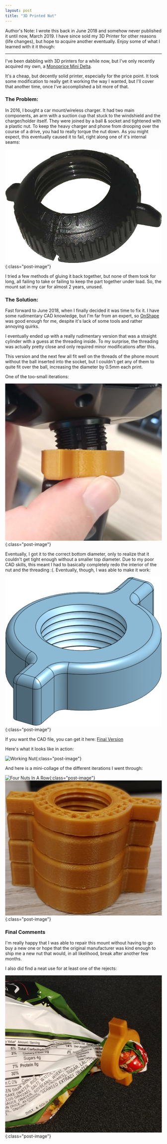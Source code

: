 ```yaml
---
layout: post
title: "3D Printed Nut"
---
```


Author's Note: I wrote this back in June 2018 and somehow never published it
until now, March 2019. I have since sold my 3D Printer for other reasons 
(life changes), but hope to acquire another eventually. Enjoy some of what
I learned with it it though:

---

I've been dabbling with 3D printers for a while now, but I've only recently
acquired my own, a [Monoprice Mini Delta](https://mpminidelta.monoprice.com/).

It's a cheap, but decently solid printer, especially for the price point. It
took some modification to really get it working the way I wanted, but I'll cover
that another time, once I've accomplished a bit more of that.

### The Problem: 

In 2016, I bought a car mount/wireless charger. It had two main components, an
arm with a suction cup that stuck to the windshield and the charger/holder
itself. They were joined by a ball & socket and tightened with a plastic nut. To
keep the heavy charger and phone from drooping over the course of a drive, you
had to really torque the nut down. As you might expect, this eventually caused
it to fail, right along one of it's internal seams:

![Broken Nut](/images/BrokenNut.png){:class="post-image"}

I tried a few methods of gluing it back together, but none of them took for
long, all failing to take or failing to keep the part together under load. So,
the mount sat in my car for almost 2 years, unused.

### The Solution:

Fast forward to June 2018, when I finally decided it was time to fix it. I have
some rudimentary CAD knowledge, but I'm far from an expert, so
[OnShape](https://www.onshape.com/) was good enough for me, despite it's lack of
some tools and rather annoying quirks.

I eventually ended up with a really rudimentary version that was a straight
cylinder with a guess at the threading inside. To my surprise, the threading was
actually pretty close and only required minor modifications after this.

This version and the next few all fit well on the threads of the phone mount
without the ball inserted into the socket, but I couldn't get any of them to
quite fit over the ball, increasing the diameter by 0.5mm each print.

One of the too-small iterations:

![Too Small Nut](/images/TooSmallNut.png){:class="post-image"}

Eventually, I got it to the correct bottom diameter, only to realize that it
couldn't get tight enough without a smaller top diameter. Due to my poor CAD
skills, this meant I had to basically completely redo the interior of the nut
and the threading :(. Eventually, though, I was able to make it work:

![Render of Nut](/images/PhoneNutRender.png){:class="post-image"}

If you want the CAD file, you can get it here:
[Final
Version](https://cad.onshape.com/documents/9476e647cdcc7a68536a980f/w/1c1d274e610dccc49c0ceda4/e/28bc3f49027320acfadcd7df)

Here's what it looks like in action:

![Working Nut](/images/WorkingNut.png){:class="post-image"}

And here is a mini-collage of the different iterations I went through:

![Four Nuts In A Row](/images/FourNutsInARow.png){:class="post-image"}
![Four Nuts Stacked](/images/FourNutsStacked.png){:class="post-image"}

### Final Comments

I'm really happy that I was able to repair this mount without having to go buy a
new one or hope that the original manufacturer was kind enough to ship me a new
nut that would, in all likelihood, break after another few months.

I also did find a neat use for at least one of the rejects:

![Nut on a Bag](/images/NutOnABag.png){:class="post-image"}

